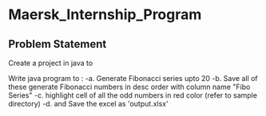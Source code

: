 # Maersk_Internship_Program
Problem Statement
-----------------

Create a project in java to

Write java program to :
-a. Generate Fibonacci series upto 20
-b. Save all of these generate Fibonacci numbers in desc order with column name "Fibo Series"
-c. highlight cell of all the odd numbers in red color (refer to sample directory)
-d. and Save the excel as 'output.xlsx'




